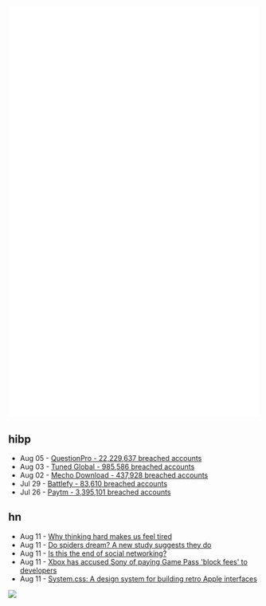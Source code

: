![Metrics](https://raw.githubusercontent.com/phixion/phixion/master/metrics.svg)

## hibp

<!--
for https://github.com/phixion/phixion/blob/main/.github/workflows/feeds.yml
-->
<!--START_SECTION:haveibeenpwnd-->
- Aug 05 - [QuestionPro - 22,229,637 breached accounts](https://haveibeenpwned.com/PwnedWebsites#QuestionPro)
- Aug 03 - [Tuned Global - 985,586 breached accounts](https://haveibeenpwned.com/PwnedWebsites#TunedGlobal)
- Aug 02 - [Mecho Download - 437,928 breached accounts](https://haveibeenpwned.com/PwnedWebsites#MechoDownload)
- Jul 29 - [Battlefy - 83,610 breached accounts](https://haveibeenpwned.com/PwnedWebsites#Battlefy)
- Jul 26 - [Paytm - 3,395,101 breached accounts](https://haveibeenpwned.com/PwnedWebsites#Paytm)
<!--END_SECTION:haveibeenpwnd-->

## hn

<!--
for https://github.com/phixion/phixion/blob/main/.github/workflows/feeds.yml
-->
<!--START_SECTION:hn-->
- Aug 11 - [Why thinking hard makes us feel tired](https://www.nature.com/articles/d41586-022-02161-5)
- Aug 11 - [Do spiders dream? A new study suggests they do](https://www.nationalgeographic.com/animals/article/jumping-spiders-dream-rem-sleep-study-suggests)
- Aug 11 - [Is this the end of social networking?](https://reb00ted.org/tech/20220727-end-of-social-networking/)
- Aug 11 - [Xbox has accused Sony of paying Game Pass 'block fees' to developers](https://www.toisthe.com/2022/08/xbox-has-accused-sony-of-paying-game-pass-block-fees-to-developers.html)
- Aug 11 - [System.css: A design system for building retro Apple interfaces](https://sakofchit.github.io/system.css/)
<!--END_SECTION:hn-->

<!--
for https://yhype.me
-->
![](https://hit.yhype.me/github/profile?user_id=13013670)
